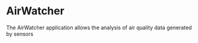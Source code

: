 # AirWatcher
The AirWatcher application allows the analysis of air quality data generated by sensors

